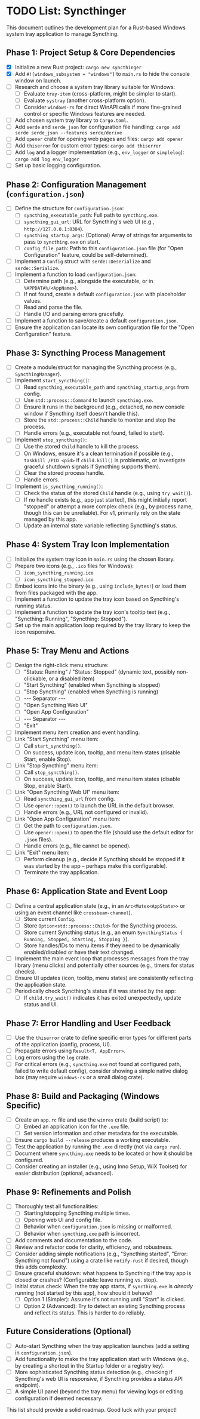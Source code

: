 # TODO List: Syncthinger

This document outlines the development plan for a Rust-based Windows system tray application to manage Syncthing.

## Phase 1: Project Setup & Core Dependencies

- [x] Initialize a new Rust project: `cargo new syncthinger`
- [x] Add `#![windows_subsystem = "windows"]` to `main.rs` to hide the console window on launch.
- [ ] Research and choose a system tray library suitable for Windows:
    - [ ] Evaluate `tray-item` (cross-platform, might be simpler to start).
    - [ ] Evaluate `systray` (another cross-platform option).
    - [ ] Consider `windows-rs` for direct WinAPI calls if more fine-grained control or specific Windows features are needed.
- [ ] Add chosen system tray library to `Cargo.toml`.
- [ ] Add `serde` and `serde_json` for configuration file handling: `cargo add serde serde_json --features serde/derive`
- [ ] Add `opener` crate for opening web pages and files: `cargo add opener`
- [ ] Add `thiserror` for custom error types: `cargo add thiserror`
- [ ] Add `log` and a logger implementation (e.g., `env_logger` or `simplelog`): `cargo add log env_logger`
- [ ] Set up basic logging configuration.

## Phase 2: Configuration Management (`configuration.json`)

- [ ] Define the structure for `configuration.json`:
    - [ ] `syncthing_executable_path`: Full path to `syncthing.exe`.
    - [ ] `syncthing_gui_url`: URL for Syncthing's web UI (e.g., `http://127.0.0.1:8384`).
    - [ ] `syncthing_startup_args`: (Optional) Array of strings for arguments to pass to `syncthing.exe` on start.
    - [ ] `config_file_path`: Path to this `configuration.json` file (for "Open Configuration" feature, could be self-determined).
- [ ] Implement a `Config` struct with `serde::Deserialize` and `serde::Serialize`.
- [ ] Implement a function to load `configuration.json`:
    - [ ] Determine path (e.g., alongside the executable, or in `%APPDATA%/<AppName>`).
    - [ ] If not found, create a default `configuration.json` with placeholder values.
    - [ ] Read and parse the file.
    - [ ] Handle I/O and parsing errors gracefully.
- [ ] Implement a function to save/create a default `configuration.json`.
- [ ] Ensure the application can locate its own configuration file for the "Open Configuration" feature.

## Phase 3: Syncthing Process Management

- [ ] Create a module/struct for managing the Syncthing process (e.g., `SyncthingManager`).
- [ ] Implement `start_syncthing()`:
    - [ ] Read `syncthing_executable_path` and `syncthing_startup_args` from config.
    - [ ] Use `std::process::Command` to launch `syncthing.exe`.
    - [ ] Ensure it runs in the background (e.g., detached, no new console window if Syncthing itself doesn't handle this).
    - [ ] Store the `std::process::Child` handle to monitor and stop the process.
    - [ ] Handle errors (e.g., executable not found, failed to start).
- [ ] Implement `stop_syncthing()`:
    - [ ] Use the stored `Child` handle to kill the process.
    - [ ] On Windows, ensure it's a clean termination if possible (e.g., `taskkill /PID <pid>` if `child.kill()` is problematic, or investigate graceful shutdown signals if Syncthing supports them).
    - [ ] Clear the stored process handle.
    - [ ] Handle errors.
- [ ] Implement `is_syncthing_running()`:
    - [ ] Check the status of the stored `Child` handle (e.g., using `try_wait()`).
    - [ ] If no handle exists (e.g., app just started), this might initially report "stopped" or attempt a more complex check (e.g., by process name, though this can be unreliable). For v1, primarily rely on the state managed by this app.
    - [ ] Update an internal state variable reflecting Syncthing's status.

## Phase 4: System Tray Icon Implementation

- [ ] Initialize the system tray icon in `main.rs` using the chosen library.
- [ ] Prepare two icons (e.g., `.ico` files for Windows):
    - [ ] `icon_syncthing_running.ico`
    - [ ] `icon_syncthing_stopped.ico`
- [ ] Embed icons into the binary (e.g., using `include_bytes!`) or load them from files packaged with the app.
- [ ] Implement a function to update the tray icon based on Syncthing's running status.
- [ ] Implement a function to update the tray icon's tooltip text (e.g., "Syncthing: Running", "Syncthing: Stopped").
- [ ] Set up the main application loop required by the tray library to keep the icon responsive.

## Phase 5: Tray Menu and Actions

- [ ] Design the right-click menu structure:
    - [ ] "Status: Running" / "Status: Stopped" (dynamic text, possibly non-clickable, or a disabled item)
    - [ ] "Start Syncthing" (enabled when Syncthing is stopped)
    - [ ] "Stop Syncthing" (enabled when Syncthing is running)
    - [ ] --- Separator ---
    - [ ] "Open Syncthing Web UI"
    - [ ] "Open App Configuration"
    - [ ] --- Separator ---
    - [ ] "Exit"
- [ ] Implement menu item creation and event handling.
- [ ] Link "Start Syncthing" menu item:
    - [ ] Call `start_syncthing()`.
    - [ ] On success, update icon, tooltip, and menu item states (disable Start, enable Stop).
- [ ] Link "Stop Syncthing" menu item:
    - [ ] Call `stop_syncthing()`.
    - [ ] On success, update icon, tooltip, and menu item states (disable Stop, enable Start).
- [ ] Link "Open Syncthing Web UI" menu item:
    - [ ] Read `syncthing_gui_url` from config.
    - [ ] Use `opener::open()` to launch the URL in the default browser.
    - [ ] Handle errors (e.g., URL not configured or invalid).
- [ ] Link "Open App Configuration" menu item:
    - [ ] Get the path to `configuration.json`.
    - [ ] Use `opener::open()` to open the file (should use the default editor for `.json` files).
    - [ ] Handle errors (e.g., file cannot be opened).
- [ ] Link "Exit" menu item:
    - [ ] Perform cleanup (e.g., decide if Syncthing should be stopped if it was started by the app – perhaps make this configurable).
    - [ ] Terminate the tray application.

## Phase 6: Application State and Event Loop

- [ ] Define a central application state (e.g., in an `Arc<Mutex<AppState>>` or using an event channel like `crossbeam-channel`).
    - [ ] Store current `Config`.
    - [ ] Store `Option<std::process::Child>` for the Syncthing process.
    - [ ] Store current Syncthing status (e.g., an enum `SyncthingStatus { Running, Stopped, Starting, Stopping }`).
    - [ ] Store handles/IDs to menu items if they need to be dynamically enabled/disabled or have their text changed.
- [ ] Implement the main event loop that processes messages from the tray library (menu clicks) and potentially other sources (e.g., timers for status checks).
- [ ] Ensure UI updates (icon, tooltip, menu states) are consistently reflecting the application state.
- [ ] Periodically check Syncthing's status if it was started by the app:
    - [ ] If `child.try_wait()` indicates it has exited unexpectedly, update status and UI.

## Phase 7: Error Handling and User Feedback

- [ ] Use the `thiserror` crate to define specific error types for different parts of the application (config, process, UI).
- [ ] Propagate errors using `Result<T, AppError>`.
- [ ] Log errors using the `log` crate.
- [ ] For critical errors (e.g., `syncthing.exe` not found at configured path, failed to write default config), consider showing a simple native dialog box (may require `windows-rs` or a small dialog crate).

## Phase 8: Build and Packaging (Windows Specific)

- [ ] Create an `app.rc` file and use the `winres` crate (build script) to:
    - [ ] Embed an application icon for the `.exe` file.
    - [ ] Set version information and other metadata for the executable.
- [ ] Ensure `cargo build --release` produces a working executable.
- [ ] Test the application by running the `.exe` directly (not via `cargo run`).
- [ ] Document where `syncthing.exe` needs to be located or how it should be configured.
- [ ] Consider creating an installer (e.g., using Inno Setup, WiX Toolset) for easier distribution (optional, advanced).

## Phase 9: Refinements and Polish

- [ ] Thoroughly test all functionalities:
    - [ ] Starting/stopping Syncthing multiple times.
    - [ ] Opening web UI and config file.
    - [ ] Behavior when `configuration.json` is missing or malformed.
    - [ ] Behavior when `syncthing.exe` path is incorrect.
- [ ] Add comments and documentation to the code.
- [ ] Review and refactor code for clarity, efficiency, and robustness.
- [ ] Consider adding simple notifications (e.g., "Syncthing started", "Error: Syncthing not found") using a crate like `notify-rust` if desired, though this adds complexity.
- [ ] Ensure graceful shutdown: what happens to Syncthing if the tray app is closed or crashes? (Configurable: leave running vs. stop).
- [ ] Initial status check: When the tray app starts, if `syncthing.exe` is *already* running (not started by this app), how should it behave?
    - [ ] Option 1 (Simpler): Assume it's not running until "Start" is clicked.
    - [ ] Option 2 (Advanced): Try to detect an existing Syncthing process and reflect its status. This is harder to do reliably.

## Future Considerations (Optional)

- [ ] Auto-start Syncthing when the tray application launches (add a setting in `configuration.json`).
- [ ] Add functionality to make the tray application start with Windows (e.g., by creating a shortcut in the Startup folder or a registry key).
- [ ] More sophisticated Syncthing status detection (e.g., checking if Syncthing's web UI is responsive, if Syncthing provides a status API endpoint).
- [ ] A simple UI panel (beyond the tray menu) for viewing logs or editing configuration if deemed necessary.

This list should provide a solid roadmap. Good luck with your project!